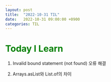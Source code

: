 ```yaml
---
layout: post
title:  "2022-10-31 TIL"
date:   2022-10-31 09:00:00 +0900
categories: TIL
---
```


<span style="color:green"> Today I Learn  </span>
=====================================================

1. Invalid bound statement (not found) 오류 해결

2. Arrays.asList와 List.of의 차이




